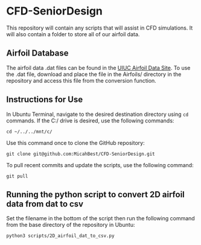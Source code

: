 # CFD-SeniorDesign
This repository will contain any scripts that will assist in CFD simulations. It will also contain a folder to store all of our airfoil data.

## Airfoil Database
The airfoil data .dat files can be found in the [UIUC Airfoil Data Site](https://m-selig.ae.illinois.edu/ads/coord_database.html).
To use the .dat file, download and place the file in the Airfoils/ directory in the repository and access this file from the conversion function.

## Instructions for Use
In Ubuntu Terminal, navigate to the desired destination directory using `cd` commands. If the C:/ drive is desired, use the following commands:
```
cd ~/../../mnt/c/
```
Use this command once to clone the GitHub repository:
```
git clone git@github.com:MicahBest/CFD-SeniorDesign.git
```

To pull recent commits and update the scripts, use the following command:
```
git pull
```

## Running the python script to convert 2D airfoil data from dat to csv
Set the filename in the bottom of the script then run the following command from the base directory of the repository in Ubuntu:
```
python3 scripts/2D_airfoil_dat_to_csv.py
```
